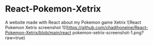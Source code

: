 # React-Pokemon-Xetrix
A website made with React about my Pokemon game Xetrix
![React Pokemon Xetrix screenshot 1](https://github.com/chadihoneine/React-Pokemon-Xetrix/blob/main/react pokemon-xetrix-screenshot-1.png?raw=true)
